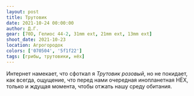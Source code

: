```yaml
---
layout: post
title: Трутовик
date: 2021-10-24 00:00:00
author: Д.Г.
gear: [70D, Гелиос 44-2, 31mm ext, 21mm ext, 13mm ext]
shoot_date: 2021-10-23
location: Агрогородок
colors: ['070504', '5f1f22']
tags: [грибы, трутовики, нёх]
---
```

Интернет намекает, что сфоткал я _Трутовик розовый_, но не покидает, как всегда, ощущение, что перед нами очередная инопланетная НЁХ, только и ждущая момента, чтобы отжать нашу среду обитания.
